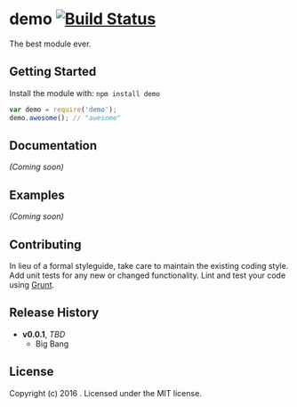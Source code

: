 # demo [![Build Status](https://secure.travis-ci.org//demo.png?branch=master)](http://travis-ci.org//demo)

The best module ever.

## Getting Started
Install the module with: `npm install demo`

```javascript
var demo = require('demo');
demo.awesome(); // "awesome"
```

## Documentation
_(Coming soon)_

## Examples
_(Coming soon)_

## Contributing
In lieu of a formal styleguide, take care to maintain the existing coding style. Add unit tests for any new or changed functionality. Lint and test your code using [Grunt](http://gruntjs.com/).

## Release History
- **v0.0.1**, *TBD*
    - Big Bang
    
## License
Copyright (c) 2016 . Licensed under the MIT license.
